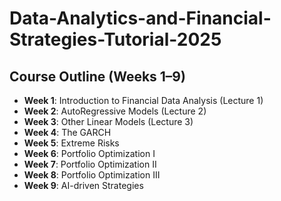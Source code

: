 # Data-Analytics-and-Financial-Strategies-Tutorial-2025
## Course Outline (Weeks 1–9)

- **Week 1**: Introduction to Financial Data Analysis (Lecture 1)
- **Week 2**: AutoRegressive Models (Lecture 2)
- **Week 3**: Other Linear Models (Lecture 3)
- **Week 4**: The GARCH 
- **Week 5**: Extreme Risks
- **Week 6**: Portfolio Optimization I
- **Week 7**: Portfolio Optimization II
- **Week 8**: Portfolio Optimization III
- **Week 9**: AI-driven Strategies
